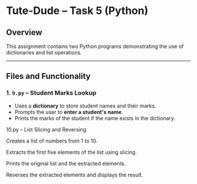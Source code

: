 # Tute-Dude – Task 5 (Python)

## Overview
This assignment contains two Python programs demonstrating the use of dictionaries and list operations.

---

## Files and Functionality

### 1. `9.py` – Student Marks Lookup
- Uses a **dictionary** to store student names and their marks.  
- Prompts the user to **enter a student's name**.  
- Prints the marks of the student if the name exists in the dictionary.  

10.py – List Slicing and Reversing

Creates a list of numbers from 1 to 10.

Extracts the first five elements of the list using slicing.

Prints the original list and the extracted elements.

Reverses the extracted elements and displays the result.


